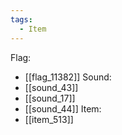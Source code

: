 ```yaml
---
tags:
  - Item
---
```

Flag:
- [[flag_11382]]
Sound:
- [[sound_43]]
- [[sound_17]]
- [[sound_44]]
Item:
- [[item_513]]
